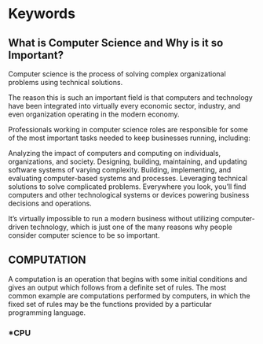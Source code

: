 # Keywords
## What is Computer Science and Why is it so Important? 
Computer science is the process of solving complex organizational problems using technical solutions.

The reason this is such an important field is that computers and technology have been integrated into virtually every economic sector, industry, and even organization operating in the modern economy.

Professionals working in computer science roles are responsible for some of the most important tasks needed to keep businesses running, including:

Analyzing the impact of computers and computing on individuals, organizations, and society.
Designing, building, maintaining, and updating software systems of varying complexity.
Building, implementing, and evaluating computer-based systems and processes.
Leveraging technical solutions to solve complicated problems.
Everywhere you look, you’ll find computers and other technological systems or devices powering business decisions and operations.

It’s virtually impossible to run a modern business without utilizing computer-driven technology, which is just one of the many reasons why people consider computer science to be so important.
## COMPUTATION       
A computation is an operation that begins with some initial conditions and gives an output which follows from a definite set of rules. The most common example are computations performed by computers, in which the fixed set of rules may be the functions provided by a particular programming language.
### *CPU                                                                                                                                                                                                                   
